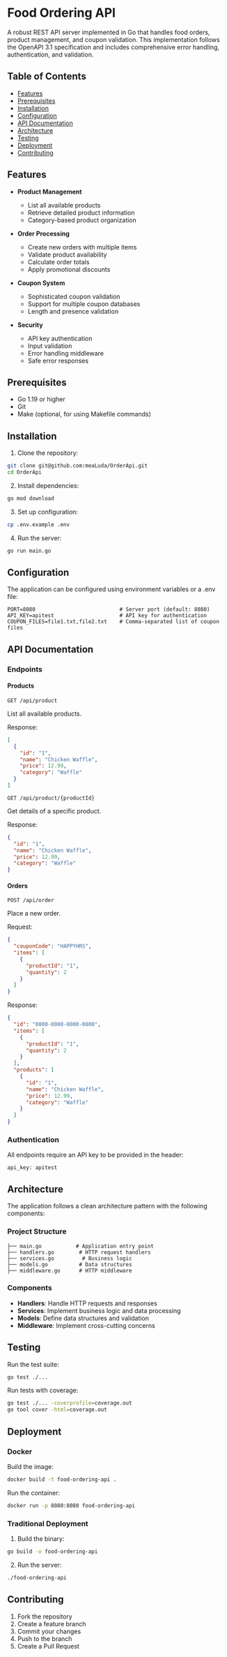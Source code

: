 # Food Ordering API

A robust REST API server implemented in Go that handles food orders, product management, and coupon validation. This implementation follows the OpenAPI 3.1 specification and includes comprehensive error handling, authentication, and validation.

## Table of Contents
- [Features](#features)
- [Prerequisites](#prerequisites)
- [Installation](#installation)
- [Configuration](#configuration)
- [API Documentation](#api-documentation)
- [Architecture](#architecture)
- [Testing](#testing)
- [Deployment](#deployment)
- [Contributing](#contributing)

## Features

- **Product Management**
  - List all available products
  - Retrieve detailed product information
  - Category-based product organization

- **Order Processing**
  - Create new orders with multiple items
  - Validate product availability
  - Calculate order totals
  - Apply promotional discounts

- **Coupon System**
  - Sophisticated coupon validation
  - Support for multiple coupon databases
  - Length and presence validation

- **Security**
  - API key authentication
  - Input validation
  - Error handling middleware
  - Safe error responses

## Prerequisites

- Go 1.19 or higher
- Git
- Make (optional, for using Makefile commands)

## Installation

1. Clone the repository:
```bash
git clone git@github.com:meaLuda/OrderApi.git
cd OrderApi
```

2. Install dependencies:
```bash
go mod download
```

3. Set up configuration:
```bash
cp .env.example .env
```

4. Run the server:
```bash
go run main.go
```

## Configuration

The application can be configured using environment variables or a .env file:

```env
PORT=8080                           # Server port (default: 8080)
API_KEY=apitest                     # API key for authentication
COUPON_FILES=file1.txt,file2.txt    # Comma-separated list of coupon files
```

## API Documentation

### Endpoints

#### Products

```
GET /api/product
```
List all available products.

Response:
```json
[
  {
    "id": "1",
    "name": "Chicken Waffle",
    "price": 12.99,
    "category": "Waffle"
  }
]
```

```
GET /api/product/{productId}
```
Get details of a specific product.

Response:
```json
{
  "id": "1",
  "name": "Chicken Waffle",
  "price": 12.99,
  "category": "Waffle"
}
```

#### Orders

```
POST /api/order
```
Place a new order.

Request:
```json
{
  "couponCode": "HAPPYHRS",
  "items": [
    {
      "productId": "1",
      "quantity": 2
    }
  ]
}
```

Response:
```json
{
  "id": "0000-0000-0000-0000",
  "items": [
    {
      "productId": "1",
      "quantity": 2
    }
  ],
  "products": [
    {
      "id": "1",
      "name": "Chicken Waffle",
      "price": 12.99,
      "category": "Waffle"
    }
  ]
}
```

### Authentication

All endpoints require an API key to be provided in the header:
```
api_key: apitest
```

## Architecture

The application follows a clean architecture pattern with the following components:

### Project Structure
```
├── main.go           # Application entry point
├── handlers.go        # HTTP request handlers
├── services.go         # Business logic
├── models.go          # Data structures
├── middleware.go      # HTTP middleware
```

### Components

- **Handlers**: Handle HTTP requests and responses
- **Services**: Implement business logic and data processing
- **Models**: Define data structures and validation
- **Middleware**: Implement cross-cutting concerns

## Testing

Run the test suite:
```bash
go test ./...
```

Run tests with coverage:
```bash
go test ./... -coverprofile=coverage.out
go tool cover -html=coverage.out
```

## Deployment

### Docker

Build the image:
```bash
docker build -t food-ordering-api .
```

Run the container:
```bash
docker run -p 8080:8080 food-ordering-api
```

### Traditional Deployment

1. Build the binary:
```bash
go build -o food-ordering-api
```

2. Run the server:
```bash
./food-ordering-api
```

## Contributing

1. Fork the repository
2. Create a feature branch
3. Commit your changes
4. Push to the branch
5. Create a Pull Request

